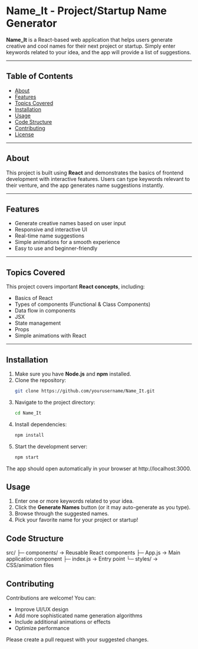 # Name_It - Project/Startup Name Generator

**Name_It** is a React-based web application that helps users generate creative and cool names for their next project or startup. Simply enter keywords related to your idea, and the app will provide a list of suggestions.  

---

## Table of Contents
- [About](#about)
- [Features](#features)
- [Topics Covered](#topics-covered)
- [Installation](#installation)
- [Usage](#usage)
- [Code Structure](#code-structure)
- [Contributing](#contributing)
- [License](#license)

---

## About
This project is built using **React** and demonstrates the basics of frontend development with interactive features. Users can type keywords relevant to their venture, and the app generates name suggestions instantly.  

---

## Features
- Generate creative names based on user input
- Responsive and interactive UI
- Real-time name suggestions
- Simple animations for a smooth experience
- Easy to use and beginner-friendly

---

## Topics Covered
This project covers important **React concepts**, including:
- Basics of React
- Types of components (Functional & Class Components)
- Data flow in components
- JSX
- State management
- Props
- Simple animations with React

---

## Installation
1. Make sure you have **Node.js** and **npm** installed.
2. Clone the repository:
   ```bash
   git clone https://github.com/yourusername/Name_It.git
3. Navigate to the project directory:
   ```bash
   cd Name_It
4. Install dependencies:
   ```bash
   npm install
5. Start the development server:
   ```bash
   npm start
The app should open automatically in your browser at http://localhost:3000.

## Usage

1. Enter one or more keywords related to your idea.
2. Click the **Generate Names** button (or it may auto-generate as you type).
3. Browse through the suggested names.
4. Pick your favorite name for your project or startup!


## Code Structure

src/
├─ components/       -> Reusable React components
├─ App.js            -> Main application component
├─ index.js          -> Entry point
└─ styles/           -> CSS/animation files


## Contributing

Contributions are welcome! You can:

- Improve UI/UX design
- Add more sophisticated name generation algorithms
- Include additional animations or effects
- Optimize performance

Please create a pull request with your suggested changes.

